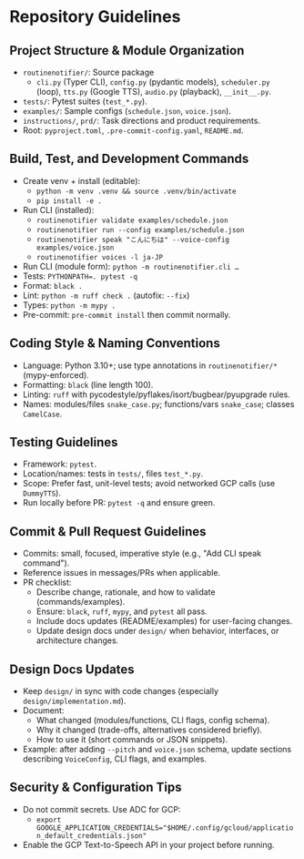 # Repository Guidelines

## Project Structure & Module Organization
- `routinenotifier/`: Source package
  - `cli.py` (Typer CLI), `config.py` (pydantic models), `scheduler.py` (loop), `tts.py` (Google TTS), `audio.py` (playback), `__init__.py`.
- `tests/`: Pytest suites (`test_*.py`).
- `examples/`: Sample configs (`schedule.json`, `voice.json`).
- `instructions/`, `prd/`: Task directions and product requirements.
- Root: `pyproject.toml`, `.pre-commit-config.yaml`, `README.md`.

## Build, Test, and Development Commands
- Create venv + install (editable):
  - `python -m venv .venv && source .venv/bin/activate`
  - `pip install -e .`
- Run CLI (installed):
  - `routinenotifier validate examples/schedule.json`
  - `routinenotifier run --config examples/schedule.json`
  - `routinenotifier speak "こんにちは" --voice-config examples/voice.json`
  - `routinenotifier voices -l ja-JP`
- Run CLI (module form): `python -m routinenotifier.cli …`
- Tests: `PYTHONPATH=. pytest -q`
- Format: `black .`
- Lint: `python -m ruff check .` (autofix: `--fix`)
- Types: `python -m mypy .`
- Pre-commit: `pre-commit install` then commit normally.

## Coding Style & Naming Conventions
- Language: Python 3.10+; use type annotations in `routinenotifier/*` (mypy-enforced).
- Formatting: `black` (line length 100).
- Linting: `ruff` with pycodestyle/pyflakes/isort/bugbear/pyupgrade rules.
- Names: modules/files `snake_case.py`; functions/vars `snake_case`; classes `CamelCase`.

## Testing Guidelines
- Framework: `pytest`.
- Location/names: tests in `tests/`, files `test_*.py`.
- Scope: Prefer fast, unit-level tests; avoid networked GCP calls (use `DummyTTS`).
- Run locally before PR: `pytest -q` and ensure green.

## Commit & Pull Request Guidelines
- Commits: small, focused, imperative style (e.g., "Add CLI speak command").
- Reference issues in messages/PRs when applicable.
- PR checklist:
  - Describe change, rationale, and how to validate (commands/examples).
  - Ensure: `black`, `ruff`, `mypy`, and `pytest` all pass.
  - Include docs updates (README/examples) for user-facing changes.
  - Update design docs under `design/` when behavior, interfaces, or architecture changes.

## Design Docs Updates
- Keep `design/` in sync with code changes (especially `design/implementation.md`).
- Document:
  - What changed (modules/functions, CLI flags, config schema).
  - Why it changed (trade-offs, alternatives considered briefly).
  - How to use it (short commands or JSON snippets).
- Example: after adding `--pitch` and `voice.json` schema, update sections describing `VoiceConfig`, CLI flags, and examples.

## Security & Configuration Tips
- Do not commit secrets. Use ADC for GCP:
  - `export GOOGLE_APPLICATION_CREDENTIALS="$HOME/.config/gcloud/application_default_credentials.json"`
- Enable the GCP Text-to-Speech API in your project before running.
